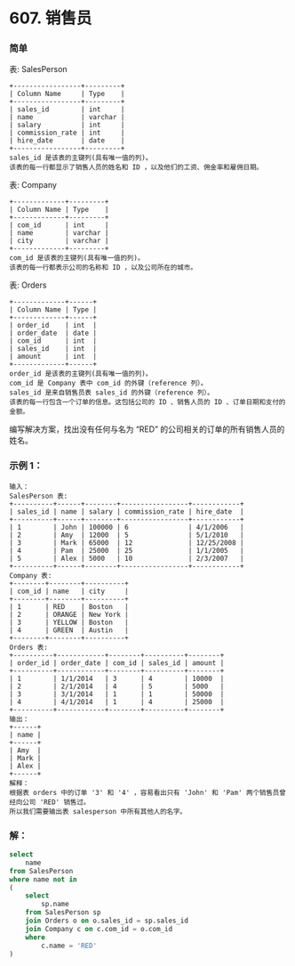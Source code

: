 # 607. 销售员

### 简单

表: SalesPerson

    +-----------------+---------+
    | Column Name     | Type    |
    +-----------------+---------+
    | sales_id        | int     |
    | name            | varchar |
    | salary          | int     |
    | commission_rate | int     |
    | hire_date       | date    |
    +-----------------+---------+
    sales_id 是该表的主键列(具有唯一值的列)。
    该表的每一行都显示了销售人员的姓名和 ID ，以及他们的工资、佣金率和雇佣日期。
 

表: Company

    +-------------+---------+
    | Column Name | Type    |
    +-------------+---------+
    | com_id      | int     |
    | name        | varchar |
    | city        | varchar |
    +-------------+---------+
    com_id 是该表的主键列(具有唯一值的列)。
    该表的每一行都表示公司的名称和 ID ，以及公司所在的城市。

表: Orders

    +-------------+------+
    | Column Name | Type |
    +-------------+------+
    | order_id    | int  |
    | order_date  | date |
    | com_id      | int  |
    | sales_id    | int  |
    | amount      | int  |
    +-------------+------+
    order_id 是该表的主键列(具有唯一值的列)。
    com_id 是 Company 表中 com_id 的外键（reference 列）。
    sales_id 是来自销售员表 sales_id 的外键（reference 列）。
    该表的每一行包含一个订单的信息。这包括公司的 ID 、销售人员的 ID 、订单日期和支付的金额。
 

编写解决方案，找出没有任何与名为 “RED” 的公司相关的订单的所有销售人员的姓名。

### 示例 1：

    输入：
    SalesPerson 表:
    +----------+------+--------+-----------------+------------+
    | sales_id | name | salary | commission_rate | hire_date  |
    +----------+------+--------+-----------------+------------+
    | 1        | John | 100000 | 6               | 4/1/2006   |
    | 2        | Amy  | 12000  | 5               | 5/1/2010   |
    | 3        | Mark | 65000  | 12              | 12/25/2008 |
    | 4        | Pam  | 25000  | 25              | 1/1/2005   |
    | 5        | Alex | 5000   | 10              | 2/3/2007   |
    +----------+------+--------+-----------------+------------+
    Company 表:
    +--------+--------+----------+
    | com_id | name   | city     |
    +--------+--------+----------+
    | 1      | RED    | Boston   |
    | 2      | ORANGE | New York |
    | 3      | YELLOW | Boston   |
    | 4      | GREEN  | Austin   |
    +--------+--------+----------+
    Orders 表:
    +----------+------------+--------+----------+--------+
    | order_id | order_date | com_id | sales_id | amount |
    +----------+------------+--------+----------+--------+
    | 1        | 1/1/2014   | 3      | 4        | 10000  |
    | 2        | 2/1/2014   | 4      | 5        | 5000   |
    | 3        | 3/1/2014   | 1      | 1        | 50000  |
    | 4        | 4/1/2014   | 1      | 4        | 25000  |
    +----------+------------+--------+----------+--------+
    输出：
    +------+
    | name |
    +------+
    | Amy  |
    | Mark |
    | Alex |
    +------+
    解释：
    根据表 orders 中的订单 '3' 和 '4' ，容易看出只有 'John' 和 'Pam' 两个销售员曾经向公司 'RED' 销售过。
    所以我们需要输出表 salesperson 中所有其他人的名字。

### 解：

```sql
select 
    name
from SalesPerson
where name not in 
( 
    select 
        sp.name
    from SalesPerson sp 
    join Orders o on o.sales_id = sp.sales_id
    join Company c on c.com_id = o.com_id
    where 
        c.name = 'RED'
)
```